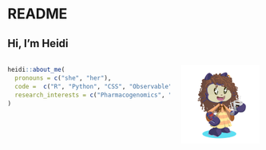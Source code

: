 README
================

## Hi, I’m Heidi

<div class="columns">

<div class="column" width="40%">

``` r
heidi::about_me(
  pronouns = c("she", "her"),
  code =  c("R", "Python", "CSS", "Observable"),
  research_interests = c("Pharmacogenomics", "Precison Medicine", "Reproducibility in Clinical Research")
)
```

</div>

<div class="column" width="60%">

<img src="octocat.png"
data-fig-alt="heidi styled octocat with curly hair, tattoos, and coffee"
data-fig-align="right" width="362" />

</div>

</div>
